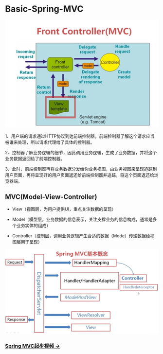 # Basic-Spring-MVC
<img src="https://github.com/Eaaon/Basic-Spring-MVC/blob/master/Spring%20MVC.JPG">
<p>1、用户端的请求通过HTTP协议到达前端控制器，前端控制器了解这个请求应当被谁来处理，所以请求代理给了具体的控制器。</p>
<p>2、控制器了解业务逻辑的细节，因此调用业务逻辑，生成了业务数据，并将这个业务数据返回给了前端控制器。</p>
<p>3、此时，前端控制器再将业务数据分发给你业务视图，由业务视图来呈现追踪到用户页面，再将呈现好的用户页面返还给前端控制器并追踪，将这个页面返还给浏览器端。</p>

## MVC(Model-View-Controller)

* View（视图层，为用户提供UI，重点关注数据的呈现）
     
* Model（模型层，业务数据的信息表示，关注支撑业务的信息构成，通常是多个业务实体的组成）
    
* Controller（控制层，调用业务逻辑产生合适的数据（Mode）传递数据给视图层用于呈现）        

<img src="https://github.com/Eaaon/Basic-Spring-MVC/blob/master/Spring%20MVC%20chart.JPG">

### [Spring MVC起步视频 &rarr;](http://www.imooc.com/learn/47)
